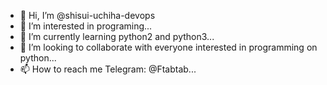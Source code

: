 - 👋 Hi, I’m @shisui-uchiha-devops
- 👀 I’m interested in programing...
- 🌱 I’m currently learning python2 and python3...
- 💞️ I’m looking to collaborate with everyone interested in programming on python...
- 📫 How to reach me Telegram: @Ftabtab...

<!---
shisui-uchiha-devops/shisui-uchiha-devops is a ✨ special ✨ repository because its `README.md` (this file) appears on your GitHub profile.
You can click the Preview link to take a look at your changes.
--->
